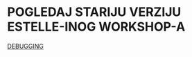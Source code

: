 # POGLEDAJ STARIJU VERZIJU ESTELLE-INOG WORKSHOP-A

[DEBUGGING](http://www.standardista.com/webstock/part_04_media.html#slide11)